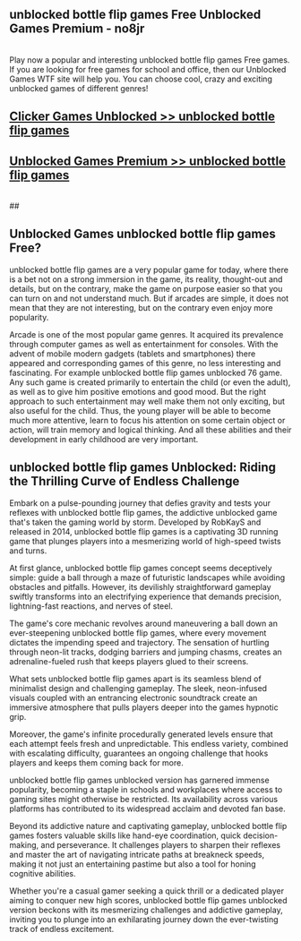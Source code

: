 ## unblocked bottle flip games Free Unblocked Games Premium - no8jr <br>
<br>
Play now a popular and interesting unblocked bottle flip games Free games. If you are looking for free games for school and office, then our Unblocked Games WTF site will help you. You can choose cool, crazy and exciting unblocked games of different genres!


##  [Clicker Games Unblocked >> unblocked bottle flip games](http://freeplayer.one?title=unblocked_bottle_flip_games&ref=05)

##  [Unblocked Games Premium >> unblocked bottle flip games](http://freeplayer.one?title=unblocked_bottle_flip_games&ref=05)
  <br>
  ##



## Unblocked Games unblocked bottle flip games Free?

unblocked bottle flip games are a very popular game for today, where there is a bet not on a strong immersion in the game, its reality, thought-out and details, but on the contrary, make the game on purpose easier so that you can turn on and not understand much. But if arcades are simple, it does not mean that they are not interesting, but on the contrary even enjoy more popularity.

Arcade is one of the most popular game genres. It acquired its prevalence through computer games as well as entertainment for consoles. With the advent of mobile modern gadgets (tablets and smartphones) there appeared and corresponding games of this genre, no less interesting and fascinating. For example unblocked bottle flip games unblocked 76 game. Any such game is created primarily to entertain the child (or even the adult), as well as to give him positive emotions and good mood. But the right approach to such entertainment may well make them not only exciting, but also useful for the child. Thus, the young player will be able to become much more attentive, learn to focus his attention on some certain object or action, will train memory and logical thinking. And all these abilities and their development in early childhood are very important.

##  unblocked bottle flip games Unblocked: Riding the Thrilling Curve of Endless Challenge

Embark on a pulse-pounding journey that defies gravity and tests your reflexes with unblocked bottle flip games, the addictive unblocked game that's taken the gaming world by storm. Developed by RobKayS and released in 2014, unblocked bottle flip games is a captivating 3D running game that plunges players into a mesmerizing world of high-speed twists and turns.

At first glance, unblocked bottle flip games concept seems deceptively simple: guide a ball through a maze of futuristic landscapes while avoiding obstacles and pitfalls. However, its devilishly straightforward gameplay swiftly transforms into an electrifying experience that demands precision, lightning-fast reactions, and nerves of steel.

The game's core mechanic revolves around maneuvering a ball down an ever-steepening unblocked bottle flip games, where every movement dictates the impending speed and trajectory. The sensation of hurtling through neon-lit tracks, dodging barriers and jumping chasms, creates an adrenaline-fueled rush that keeps players glued to their screens.

What sets unblocked bottle flip games apart is its seamless blend of minimalist design and challenging gameplay. The sleek, neon-infused visuals coupled with an entrancing electronic soundtrack create an immersive atmosphere that pulls players deeper into the games hypnotic grip.

Moreover, the game's infinite procedurally generated levels ensure that each attempt feels fresh and unpredictable. This endless variety, combined with escalating difficulty, guarantees an ongoing challenge that hooks players and keeps them coming back for more.

unblocked bottle flip games unblocked version has garnered immense popularity, becoming a staple in schools and workplaces where access to gaming sites might otherwise be restricted. Its availability across various platforms has contributed to its widespread acclaim and devoted fan base.

Beyond its addictive nature and captivating gameplay, unblocked bottle flip games fosters valuable skills like hand-eye coordination, quick decision-making, and perseverance. It challenges players to sharpen their reflexes and master the art of navigating intricate paths at breakneck speeds, making it not just an entertaining pastime but also a tool for honing cognitive abilities.

Whether you're a casual gamer seeking a quick thrill or a dedicated player aiming to conquer new high scores, unblocked bottle flip games unblocked version beckons with its mesmerizing challenges and addictive gameplay, inviting you to plunge into an exhilarating journey down the ever-twisting track of endless excitement.
